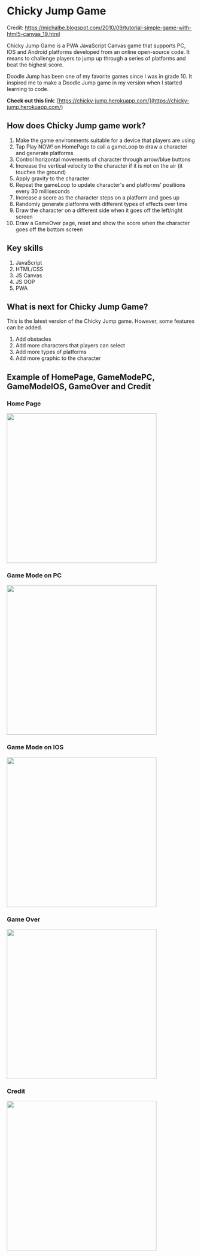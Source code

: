 # Chicky Jump Game
Credit: https://michalbe.blogspot.com/2010/09/tutorial-simple-game-with-html5-canvas_19.html 

Chicky Jump Game is a PWA JavaScript Canvas game that supports PC, IOS and Android platforms developed from an online open-source code. It means to challenge players to jump up through a series of platforms and beat the highest score. 

Doodle Jump has been one of my favorite games since I was in grade 10. It inspired me to make a Doodle Jump game in my version when I started learning to code.  

**Check out this link**: [https://chicky-jump.herokuapp.com/](https://chicky-jump.herokuapp.com/)

## How does Chicky Jump game work?
1. Make the game environments suitable for a device that players are using
2. Tap Play NOW! on HomePage to call a gameLoop to draw a character and generate platforms
3. Control horizontal movements of character through arrow/blue buttons
4. Increase the vertical velocity to the character if it is not on the air (it touches the ground)
5. Apply gravity to the character
6. Repeat the gameLoop to update character's and platforms' positions every 30 milliseconds
7. Increase a score as the character steps on a platform and goes up
8. Randomly generate platforms with different types of effects over time
9. Draw the character on a different side when it goes off the left/right screen 
10. Draw a GameOver page, reset and show the score when the character goes off the bottom screen

## Key skills
1. JavaScript
2. HTML/CSS
3. JS Canvas
4. JS OOP
5. PWA

## What is next for Chicky Jump Game?
This is the latest version of the Chicky Jump game. However, some features can be added.
1. Add obstacles
2. Add more characters that players can select
3. Add more types of platforms
4. Add more graphic to the character

## Example of HomePage, GameModePC, GameModeIOS, GameOver and Credit

### Home Page
<img src="img/HomePage.jpg" width=400>

### Game Mode on PC
<img src="img/GameModePC.jpg" width=400>

### Game Mode on IOS
<img src="img/GameModeIOS.jpg" width=400>

### Game Over
<img src="img/GameOver.jpg" width=400>

### Credit
<img src="img/credit.jpg" width=400>
  
